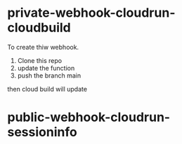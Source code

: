# private-webhook-cloudrun-cloudbuild
To create thiw webhook. 

1. Clone this repo
2. update the function 
3. push the branch main

then cloud build will update
# public-webhook-cloudrun-sessioninfo
